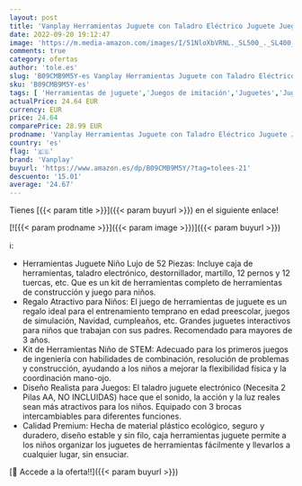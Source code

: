 ```yaml
---
layout: post
title: 'Vanplay Herramientas Juguete con Taladro Eléctrico Juguete Juego Herramientas Cumpleaños Navidad Regalo para Niños Niñas 3 4 5 6 7 8 Años  52 Piezas '
date: 2022-09-20 19:12:47
image: 'https://m.media-amazon.com/images/I/51NloXbVRNL._SL500_._SL400_.jpg'
comments: true
category: ofertas
author: 'tole.es'
slug: 'B09CMB9M5Y-es Vanplay Herramientas Juguete con Taladro Eléctrico Juguete...'
sku: 'B09CMB9M5Y-es'
tags: [ 'Herramientas de juguete','Juegos de imitación','Juguetes','Juguetes y juegos','navidad','vanplay','🇪🇸', ]
actualPrice: 24.64 EUR
currency: EUR
price: 24.64
comparePrice: 28.99 EUR
prodname: 'Vanplay Herramientas Juguete con Taladro Eléctrico Juguete Juego Herramientas Cumpleaños Navidad Regalo para Niños Niñas 3 4 5 6 7 8 Años  52 Piezas '
country: 'es'
flag: '🇪🇸'
brand: 'Vanplay'
buyurl: 'https://www.amazon.es/dp/B09CMB9M5Y/?tag=tolees-21'
descuento: '15.01'
average: '24.67'
---
```


Tienes [{{< param title >}}]({{< param buyurl >}}) en el siguiente enlace!

[![{{< param prodname >}}]({{< param image >}})]({{< param buyurl >}})

ℹ️:

- Herramientas Juguete Niño Lujo de 52 Piezas: Incluye caja de herramientas, taladro electrónico, destornillador, martillo, 12 pernos y 12 tuercas, etc. Que es un kit de herramientas completo de herramientas de construcción y juego para niños.
- Regalo Atractivo para Niños: El juego de herramientas de juguete es un regalo ideal para el entrenamiento temprano en edad preescolar, juegos de simulación, Navidad, cumpleaños, etc. Grandes juguetes interactivos para niños que trabajan con sus padres. Recomendado para mayores de 3 años.
- Kit de Herramientas Niño de STEM: Adecuado para los primeros juegos de ingeniería con habilidades de combinación, resolución de problemas y construcción, ayudando a los niños a mejorar la flexibilidad física y la coordinación mano-ojo.
- Diseño Realista para Juegos: El taladro juguete electrónico (Necesita 2 Pilas AA, NO INCLUIDAS) hace que el sonido, la acción y la luz reales sean más atractivos para los niños. Equipado con 3 brocas intercambiables para diferentes funciones.
- Calidad Premium: Hecha de material plástico ecológico, seguro y duradero, diseño estable y sin filo, caja herramientas juguete permite a los niños organizar los juguetes de herramientas fácilmente y llevarlos a cualquier lugar, sin ensuciar.

[🛒 Accede a la oferta!!]({{< param buyurl >}})
